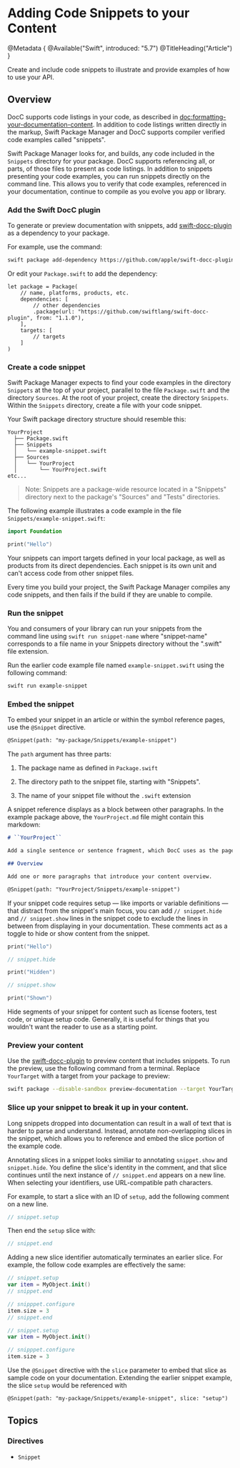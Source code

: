 # Adding Code Snippets to your Content

@Metadata {
    @Available("Swift", introduced: "5.7")
    @TitleHeading("Article")
 }

Create and include code snippets to illustrate and provide examples of how to use your API.

## Overview


DocC supports code listings in your code, as described in <doc:formatting-your-documentation-content>.
In addition to code listings written directly in the markup, Swift Package Manager and DocC supports compiler verified code examples called "snippets".

Swift Package Manager looks for, and builds, any code included in the `Snippets` directory for your package.
DocC supports referencing all, or parts, of those files to present as code listings.
In addition to snippets presenting your code examples, you can run snippets directly on the command line.
This allows you to verify that code examples, referenced in your documentation, continue to compile as you evolve you app or library.

### Add the Swift DocC plugin

To generate or preview documentation with snippets, add [swift-docc-plugin](https://github.com/apple/swift-docc-plugin) as a dependency to your package.

For example, use the command:

```bash
swift package add-dependency https://github.com/apple/swift-docc-plugin --from 1.1.0
```

Or edit your `Package.swift` to add the dependency:

```
let package = Package(
    // name, platforms, products, etc.
    dependencies: [
        // other dependencies
        .package(url: "https://github.com/swiftlang/swift-docc-plugin", from: "1.1.0"),
    ],
    targets: [
        // targets
    ]
)
```

### Create a code snippet

Swift Package Manager expects to find your code examples in the directory `Snippets` at the top of your project, parallel to the file `Package.swift` and the directory `Sources`. 
At the root of your project, create the directory `Snippets`.
Within the `Snippets` directory, create a file with your code snippet.

Your Swift package directory structure should resemble this:

```
YourProject
  ├── Package.swift
  ├── Snippets
  │   └── example-snippet.swift
  ├── Sources
  │   └── YourProject
  │       └── YourProject.swift
etc...
```

> Note: Snippets are a package-wide resource located in a "Snippets" directory next to the package's "Sources" and "Tests" directories.

The following example illustrates a code example in the file `Snippets/example-snippet.swift`:

```swift
import Foundation

print("Hello")
```

Your snippets can import targets defined in your local package, as well as products from its direct dependencies.
Each snippet is its own unit and can't access code from other snippet files.

Every time you build your project, the Swift Package Manager compiles any code snippets, and then fails if the build if they are unable to compile.

### Run the snippet

You and consumers of your library can run your snippets from the command line using `swift run snippet-name` where "snippet-name" corresponds to a file name in your Snippets directory without the ".swift" file extension.

Run the earlier code example file named `example-snippet.swift` using the following command:

```bash
swift run example-snippet
```

### Embed the snippet

To embed your snippet in an article or within the symbol reference pages, use the `@Snippet` directive.
```markdown
@Snippet(path: "my-package/Snippets/example-snippet")
```

The `path` argument has three parts:

1. The package name as defined in `Package.swift`

2. The directory path to the snippet file, starting with "Snippets".

3. The name of your snippet file without the `.swift` extension

A snippet reference displays as a block between other paragraphs.
In the example package above, the `YourProject.md` file might contain this markdown:

```markdown
# ``YourProject``

Add a single sentence or sentence fragment, which DocC uses as the page’s abstract or summary.

## Overview

Add one or more paragraphs that introduce your content overview.

@Snippet(path: "YourProject/Snippets/example-snippet")
```

If your snippet code requires setup — like imports or variable definitions — that distract from the snippet's main focus, you can add `// snippet.hide` and `// snippet.show` lines in the snippet code to exclude the lines in between from displaying in your documentation.
These comments act as a toggle to hide or show content from the snippet.

```swift
print("Hello")

// snippet.hide

print("Hidden")

// snippet.show

print("Shown")
```

Hide segments of your snippet for content such as license footers, test code, or unique setup code.
Generally, it is useful for things that you wouldn't want the reader to use as a starting point.

### Preview your content

Use the [swift-docc-plugin](https://github.com/swiftlang/swift-docc-plugin) to preview content that includes snippets.
To run the preview, use the following command from a terminal. 
Replace `YourTarget` with a target from your package to preview:

```bash
swift package --disable-sandbox preview-documentation --target YourTarget
```

### Slice up your snippet to break it up in your content.

Long snippets dropped into documentation can result in a wall of text that is harder to parse and understand.
Instead, annotate non-overlapping slices in the snippet, which allows you to reference and embed the slice portion of the example code.

Annotating slices in a snippet looks similiar to annotating `snippet.show` and `snippet.hide`.
You define the slice's identity in the comment, and that slice continues until the next instance of `// snippet.end` appears on a new line.
When selecting your identifiers, use URL-compatible path characters.

For example, to start a slice with an ID of `setup`, add the following comment on a new line.

```swift
// snippet.setup
```

Then end the `setup` slice with:

```swift
// snippet.end
```

Adding a new slice identifier automatically terminates an earlier slice.
For example, the follow code examples are effectively the same:

```swift
// snippet.setup
var item = MyObject.init()
// snippet.end

// snipppet.configure
item.size = 3
// snippet.end
```

```swift
// snippet.setup
var item = MyObject.init()

// snipppet.configure
item.size = 3
```

Use the `@Snippet` directive with the `slice` parameter to embed that slice as sample code on your documentation.
Extending the earlier snippet example, the slice `setup` would be referenced with 

```markdown
@Snippet(path: "my-package/Snippets/example-snippet", slice: "setup")
```

## Topics

### Directives

- ``Snippet``

<!-- Copyright (c) 2025 Apple Inc and the Swift Project authors. All Rights Reserved. -->
